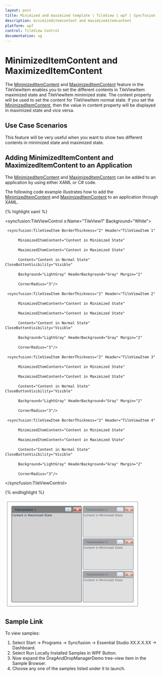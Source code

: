 ```yaml
---
layout: post
title: Minimized and maximized template | TileView | wpf | Syncfusion
description: minimizeditemcontent and maximizeditemcontent
platform: wpf
control: TileView Control
documentation: ug
---
```


# MinimizedItemContent and MaximizedItemContent

The [MinimizedItemContent](https://help.syncfusion.com/cr/wpf/Syncfusion.Shared.Wpf~Syncfusion.Windows.Shared.TileViewItem~MinimizedItemContent.html) and [MaximizedItemContent](https://help.syncfusion.com/cr/wpf/Syncfusion.Shared.Wpf~Syncfusion.Windows.Shared.TileViewItem~MaximizedItemContent.html) feature in the TileViewItem enables you to set the different contents in TileViewItem maximized state and TileViewItem minimized state. The content property will be used to set the content for TileViewItem normal state. If you set the [MinimizedItemContent](https://help.syncfusion.com/cr/wpf/Syncfusion.Shared.Wpf~Syncfusion.Windows.Shared.TileViewItem~MinimizedItemContent.html), then the value in content property will be displayed in maximized state and vice versa.

## Use Case Scenarios

This feature will be very useful when you want to show two different contents in minimized state and maximized state.

## Adding MinimizedItemContent and MaximizedItemContent to an Application 

The [MinimizedItemContent](https://help.syncfusion.com/cr/wpf/Syncfusion.Shared.Wpf~Syncfusion.Windows.Shared.TileViewItem~MinimizedItemContent.html) and [MaximizedItemContent](https://help.syncfusion.com/cr/wpf/Syncfusion.Shared.Wpf~Syncfusion.Windows.Shared.TileViewItem~MaximizedItemContent.html) can be added to an application by using either XAML or C# code.

The following code example illustrates how to add the [MinimizedItemContent](https://help.syncfusion.com/cr/wpf/Syncfusion.Shared.Wpf~Syncfusion.Windows.Shared.TileViewItem~MinimizedItemContent.html) and [MaximizedItemContent](https://help.syncfusion.com/cr/wpf/Syncfusion.Shared.Wpf~Syncfusion.Windows.Shared.TileViewItem~MaximizedItemContent.html) to an application through XAML.


{% highlight xaml %}



<syncfusion:TileViewControl x:Name="TileView1" Background="White">

     <syncfusion:TileViewItem BorderThickness="2" Header="TileViewItem 1" 

          MinimizedItemContent="Content in Minimized State" 

          MaximizedItemContent="Content in Maximized State"

          Content="Content in Normal State" CloseButtonVisibility="Visible" 

          Background="LightGray" HeaderBackground="Gray" Margin="2" 

          CornerRadius="3"/>

     <syncfusion:TileViewItem BorderThickness="2" Header="TileViewItem 2" 

          MinimizedItemContent="Content in Minimized State" 

          MaximizedItemContent="Content in Maximized State"

          Content="Content in Normal State" CloseButtonVisibility="Visible" 

          Background="LightGray" HeaderBackground="Gray" Margin="2" 

          CornerRadius="3"/>

     <syncfusion:TileViewItem BorderThickness="2" Header="TileViewItem 3" 

          MinimizedItemContent="Content in Minimized State" 

          MaximizedItemContent="Content in Maximized State"

          Content="Content in Normal State" CloseButtonVisibility="Visible" 

          Background="LightGray" HeaderBackground="Gray" Margin="2" 

          CornerRadius="3"/>

     <syncfusion:TileViewItem BorderThickness="2" Header="TileViewItem 4" 

          MinimizedItemContent="Content in Minimized State" 

          MaximizedItemContent="Content in Maximized State"

          Content="Content in Normal State" CloseButtonVisibility="Visible" 

          Background="LightGray" HeaderBackground="Gray" Margin="2" 

          CornerRadius="3"/>

</syncfusion:TileViewControl>

{% endhighlight %}



![Minimized item content](MinimizedItemContent-and-MaximizedItemContent_images/MinimizedItemContent-and-MaximizedItemContent_img1.png)

## Sample Link

To view samples: 

1. Select Start -> Programs -> Syncfusion -> Essential Studio XX.X.X.XX -> Dashboard.
2. Select Run Locally Installed Samples in WPF Button.
3. Now expand the DragAndDropManagerDemo tree-view item in the Sample Browser.
4. Choose any one of the samples listed under it to launch. 



